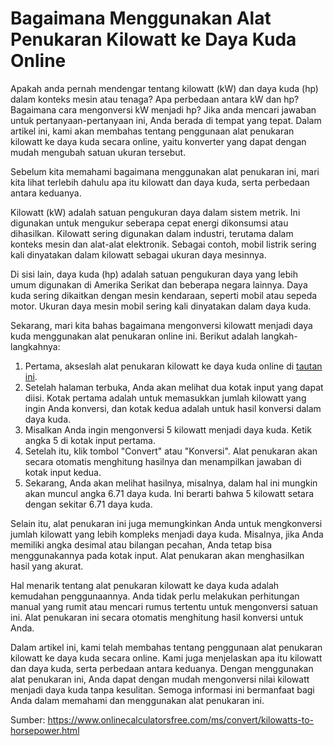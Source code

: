 Bagaimana Menggunakan Alat Penukaran Kilowatt ke Daya Kuda Online
=================================================================

Apakah anda pernah mendengar tentang kilowatt (kW) dan daya kuda (hp) dalam konteks mesin atau tenaga? Apa perbedaan antara kW dan hp? Bagaimana cara mengonversi kW menjadi hp? Jika anda mencari jawaban untuk pertanyaan-pertanyaan ini, Anda berada di tempat yang tepat. Dalam artikel ini, kami akan membahas tentang penggunaan alat penukaran kilowatt ke daya kuda secara online, yaitu konverter yang dapat dengan mudah mengubah satuan ukuran tersebut.

Sebelum kita memahami bagaimana menggunakan alat penukaran ini, mari kita lihat terlebih dahulu apa itu kilowatt dan daya kuda, serta perbedaan antara keduanya.

Kilowatt (kW) adalah satuan pengukuran daya dalam sistem metrik. Ini digunakan untuk mengukur seberapa cepat energi dikonsumsi atau dihasilkan. Kilowatt sering digunakan dalam industri, terutama dalam konteks mesin dan alat-alat elektronik. Sebagai contoh, mobil listrik sering kali dinyatakan dalam kilowatt sebagai ukuran daya mesinnya.

Di sisi lain, daya kuda (hp) adalah satuan pengukuran daya yang lebih umum digunakan di Amerika Serikat dan beberapa negara lainnya. Daya kuda sering dikaitkan dengan mesin kendaraan, seperti mobil atau sepeda motor. Ukuran daya mesin mobil sering kali dinyatakan dalam daya kuda.

Sekarang, mari kita bahas bagaimana mengonversi kilowatt menjadi daya kuda menggunakan alat penukaran online ini. Berikut adalah langkah-langkahnya:

1. Pertama, akseslah alat penukaran kilowatt ke daya kuda online di [tautan ini](https://www.onlinecalculatorsfree.com/ms/convert/kilowatts-to-horsepower.html).
2. Setelah halaman terbuka, Anda akan melihat dua kotak input yang dapat diisi. Kotak pertama adalah untuk memasukkan jumlah kilowatt yang ingin Anda konversi, dan kotak kedua adalah untuk hasil konversi dalam daya kuda.
3. Misalkan Anda ingin mengonversi 5 kilowatt menjadi daya kuda. Ketik angka 5 di kotak input pertama.
4. Setelah itu, klik tombol "Convert" atau "Konversi". Alat penukaran akan secara otomatis menghitung hasilnya dan menampilkan jawaban di kotak input kedua.
5. Sekarang, Anda akan melihat hasilnya, misalnya, dalam hal ini mungkin akan muncul angka 6.71 daya kuda. Ini berarti bahwa 5 kilowatt setara dengan sekitar 6.71 daya kuda.

Selain itu, alat penukaran ini juga memungkinkan Anda untuk mengkonversi jumlah kilowatt yang lebih kompleks menjadi daya kuda. Misalnya, jika Anda memiliki angka desimal atau bilangan pecahan, Anda tetap bisa menggunakannya pada kotak input. Alat penukaran akan menghasilkan hasil yang akurat.

Hal menarik tentang alat penukaran kilowatt ke daya kuda adalah kemudahan penggunaannya. Anda tidak perlu melakukan perhitungan manual yang rumit atau mencari rumus tertentu untuk mengonversi satuan ini. Alat penukaran ini secara otomatis menghitung hasil konversi untuk Anda.

Dalam artikel ini, kami telah membahas tentang penggunaan alat penukaran kilowatt ke daya kuda secara online. Kami juga menjelaskan apa itu kilowatt dan daya kuda, serta perbedaan antara keduanya. Dengan menggunakan alat penukaran ini, Anda dapat dengan mudah mengonversi nilai kilowatt menjadi daya kuda tanpa kesulitan. Semoga informasi ini bermanfaat bagi Anda dalam memahami dan menggunakan alat penukaran ini.

Sumber: <https://www.onlinecalculatorsfree.com/ms/convert/kilowatts-to-horsepower.html>